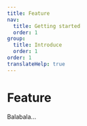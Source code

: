```yaml
---
title: Feature
nav:
  title: Getting started
  order: 1
group:
  title: Introduce
  order: 1
order: 1
translateHelp: true
---
```


# Feature

Balabala...
